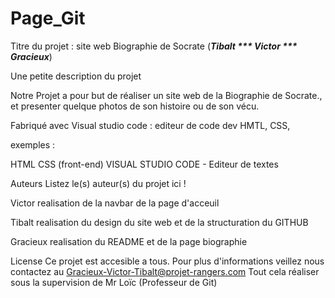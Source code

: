 # Page_Git

Titre du projet : site web  Biographie de Socrate
(***Tibalt *** Victor *** Gracieux***)

Une petite description du projet

Notre Projet a pour but de réaliser un site web de la Biographie de Socrate., et presenter quelque photos de son histoire ou de son vécu.

Fabriqué avec
Visual studio code : editeur de code dev
HMTL, CSS, 

exemples :

HTML CSS (front-end)
VISUAL STUDIO CODE - Editeur de textes


Auteurs
Listez le(s) auteur(s) du projet ici !

Victor
realisation de la navbar de la page d'acceuil

Tibalt
realisation du design du site web et de la structuration du GITHUB

Gracieux
realisation du README et de la page biographie 

License
Ce projet est accesible a tous. Pour plus d'informations veillez nous contactez au Gracieux-Victor-Tibalt@projet-rangers.com
Tout cela réaliser sous la supervision de Mr Loïc (Professeur de Git)